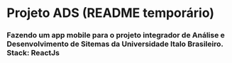 # Projeto ADS (README temporário)

### Fazendo um app mobile para o projeto integrador de Análise e Desenvolvimento de Sitemas da Universidade Italo Brasileiro. Stack: ReactJs
